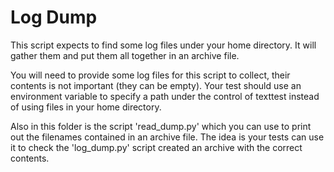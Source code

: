 # Log Dump

This script expects to find some log files under your home directory. It will gather them and put them all together in an archive file. 

You will need to provide some log files for this script to collect, their contents is not important (they can be empty). Your test should use an environment variable to specify a path under the control of texttest instead of using files in your home directory. 

Also in this folder is the script 'read_dump.py' which you can use to print out the filenames contained in an archive file. The idea is your tests can use it to check the 'log_dump.py' script created an archive with the correct contents.
